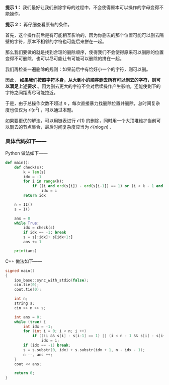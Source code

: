 **提示 1：** 我们最好让我们删除字母的过程中，不会使得原本可以操作的字母变得不能操作。

**提示 2：** 再仔细查看原有的条件。

首先，这个操作前后是有可能相互影响的，因为你删去的那个位置可能可以删去隔壁的字符，原本不相邻的字符也可能后来拼在一起。

那么我们要做的就是找到合理的删除顺序，使得我们不会使得原来可以删除的位置变得不可删除，也可以尽可能让有可能可以删除的拼在一起。

我们再检查一遍删除的规则：如果前后中有恰好小一个的字符，则可以删。

因此， **如果我们按照字符本身，从大到小的顺序删去所有可以删去的字符，则可以满足上述要求** 。因为删去更大的字符不会对后续操作产生影响，还能使剩下的字符之间距离尽可能拉近。

于是，由于总操作次数不超过 $n$ ，每次直接暴力找删除位置并删除，总时间复杂度也仅仅为 $\mathcal{O}(n^2)$ ，可以通过本题。

如果要更优的解法，可以用链表进行 $\mathcal{O}(1)$ 的删除，同时用一个大顶堆维护当前可以删去的节点集合，最后时间复杂度应当为 $\mathcal{O}(n\log n)$ .

### 具体代码如下——

Python 做法如下——

```Python []
def main():
    def check(s):
        k = len(s)
        idx = -1
        for i in range(k):
            if ((i and ord(s[i]) - ord(s[i-1]) == 1) or (i < k - 1 and ord(s[i]) - ord(s[i+1]) == 1)) and (idx == -1 or s[i] > s[idx]):
                idx = i
        return idx

    n = II()
    s = I()

    ans = 0
    while True:
        idx = check(s)
        if idx == -1: break
        s = s[:idx]+ s[idx+1:]
        ans += 1

    print(ans)
```

C++ 做法如下——

```cpp []
signed main()
{
    ios_base::sync_with_stdio(false);
    cin.tie(0);
    cout.tie(0);

    int n;
    string s;
    cin >> n >> s;

    int ans = 0;
    while (true) {
        int idx = -1;
        for (int i = 0; i < n; i ++)
            if (((i && s[i] - s[i-1] == 1) || (i < n - 1 && s[i] - s[i+1] == 1)) && (idx == -1 || s[i] > s[idx]))
                idx = i;
        if (idx == -1) break;
        s = s.substr(0, idx) + s.substr(idx + 1, n - idx - 1);
        n --, ans ++;
    }
    cout << ans;

    return 0;
}
```
